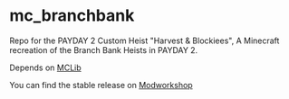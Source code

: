 # mc_branchbank
Repo for the PAYDAY 2 Custom Heist "Harvest & Blockiees", A Minecraft recreation of the Branch Bank Heists in PAYDAY 2.

Depends on [MCLib](https://github.com/Painday2/MCLib)

You can find the stable release on [Modworkshop](https://modworkshop.net/mod/36766)

